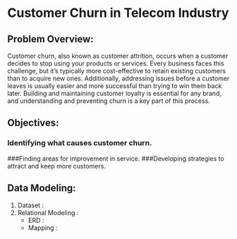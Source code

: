 # Customer Churn in Telecom Industry
## Problem Overview:
Customer churn, also known as customer attrition, occurs when a customer decides to stop using your products or services. Every business faces this challenge, but it’s typically more cost-effective to retain existing customers than to acquire new ones. Additionally, addressing issues before a customer leaves is usually easier and more successful than trying to win them back later. Building and maintaining customer loyalty is essential for any brand, and understanding and preventing churn is a key part of this process.
## Objectives:
### Identifying what causes customer churn.
###Finding areas for improvement in service.
###Developing strategies to attract and keep more customers.
## Data Modeling:
1. Dataset :
2. Relational Modeling :
   - ERD :
   - Mapping :
